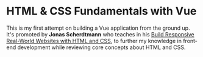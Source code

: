 # HTML & CSS Fundamentals with Vue

This is my first attempt on building a Vue application from the ground up. It's promoted by __Jonas Scherdtmann__ who teaches in his [Build Responsive Real-World Websites with HTML and CSS](https://www.udemy.com/course/design-and-develop-a-killer-website-with-html5-and-css3/), to further my knowledge in front-end development while reviewing core concepts about HTML and CSS.